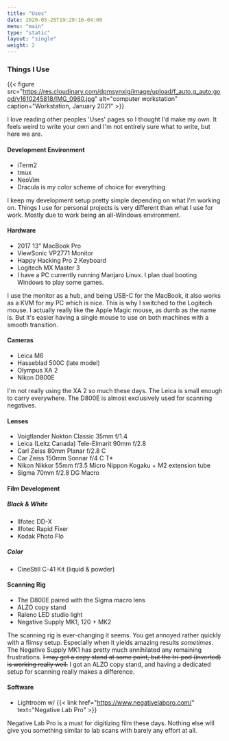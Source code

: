 ```yaml
---
title: "Uses"
date: 2020-05-25T19:29:16-04:00
menu: "main"
type: "static"
layout: "single"
weight: 2
---
```


### Things I Use

{{< figure src="https://res.cloudinary.com/dpmsynxig/image/upload/f_auto,q_auto:good/v1610245818/IMG_0980.jpg" alt="computer workstation" caption="Workstation, January 2021" >}}

I love reading other peoples 'Uses' pages so I thought I'd make my own. It feels weird to write your own and I'm not entirely sure what to write, but here we are.

#### Development Environment
- iTerm2
- tmux
- NeoVim
- Dracula is my color scheme of choice for everything

I keep my development setup pretty simple depending on what I'm working on. Things I use for personal projects is very different than what I use for work. Mostly due to work being an all-Windows environment.

#### Hardware
- 2017 13" MacBook Pro
- ViewSonic VP2771 Monitor
- Happy Hacking Pro 2 Keyboard
- Logitech MX Master 3
- I have a PC currently running Manjaro Linux. I plan dual booting Windows to play some games.

I use the monitor as a hub, and being USB-C for the MacBook, it also works as a KVM for my PC which is nice. This is why I switched to the Logitech mouse. I actually really like the Apple Magic mouse, as dumb as the name is. But it's easier having a single mouse to use on both machines with a smooth transition.

#### Cameras
- Leica M6
- Hasseblad 500C (late model)
- Olympus XA 2
- Nikon D800E

I'm not really using the XA 2 so much these days. The Leica is small enough to carry everywhere. The D800E is almost exclusively used for scanning negatives.

#### Lenses
- Voigtlander Nokton Classic 35mm f/1.4
- Leica (Leitz Canada) Tele-Elmarit 90mm f/2.8
- Carl Zeiss 80mm Planar f/2.8 C
- Car Zeiss 150mm Sonnar f/4 C T*
- Nikon Nikkor 55mm f/3.5 Micro Nippon Kogaku + M2 extension tube
- Sigma 70mm f/2.8 DG Macro

#### Film Development

##### Black & White
- Ilfotec DD-X
- Ilfotec Rapid Fixer
- Kodak Photo Flo

##### Color
- CineStill C-41 Kit (liquid & powder)

#### Scanning Rig
- The D800E paired with the Sigma macro lens
- ALZO copy stand
- Raleno LED studio light
- Negative Supply MK1, 120 + MK2

The scanning rig is ever-changing it seems. You get annoyed rather quickly with a flimsy setup. Especially when it yields amazing results *sometimes*. The Negative Supply MK1 has pretty much annihilated any remaining frustrations. ~~I may get a copy stand at some point, but the tri-pod (inverted) is working really well.~~ I got an ALZO copy stand, and having a dedicated setup for scanning really makes a difference.

#### Software
- Lightroom w/ {{< link href="https://www.negativelabpro.com/" text="Negative Lab Pro" >}}

Negative Lab Pro is a must for digitizing film these days. Nothing else will give you something similar to lab scans with barely any effort at all.
